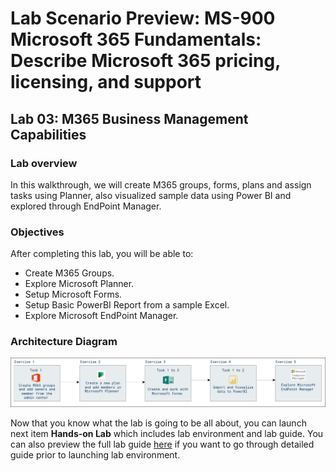 # Lab Scenario Preview: MS-900 Microsoft 365 Fundamentals: Describe Microsoft 365 pricing, licensing, and support

## Lab 03: M365 Business Management Capabilities 

### Lab overview

In this walkthrough, we will create M365 groups, forms, plans and assign tasks using Planner, also visualized sample data using Power BI and explored through EndPoint Manager.

### Objectives

After completing this lab, you will be able to:

- Create M365 Groups.
- Explore Microsoft Planner.
- Setup Microsoft Forms.
- Setup Basic PowerBI Report from a sample Excel.
- Explore Microsoft EndPoint Manager.

### Architecture Diagram

![](media/MS-900-LSP-Mod-3.png)

Now that you know what the lab is going to be all about, you can launch next item **Hands-on Lab** which includes lab environment and lab guide. You can also preview the full lab guide [here](https://experience.cloudlabs.ai/#/labguidepreview/56192c94-61b7-48d1-8da8-c9e8743c645b) if you want to go through detailed guide prior to launching lab environment.  
